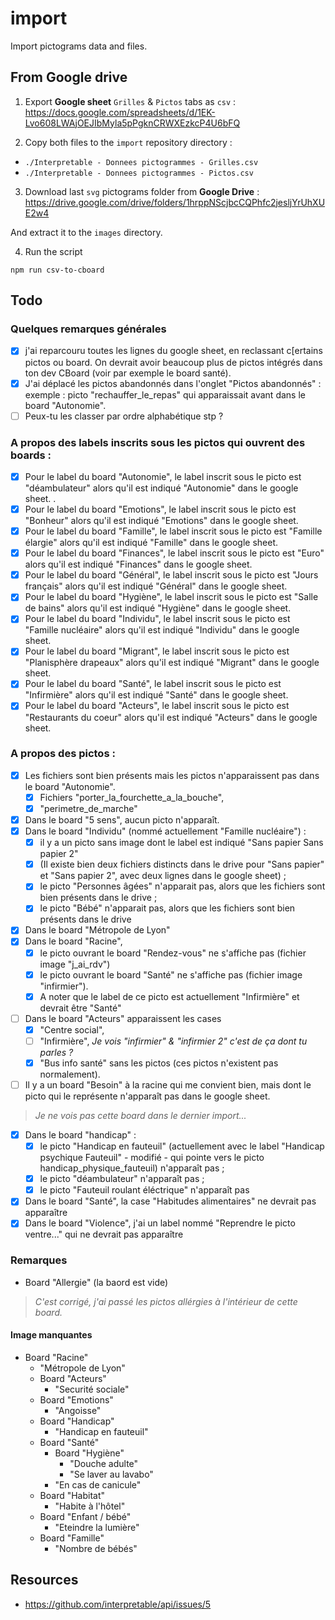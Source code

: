 # import

Import pictograms data and files.

## From Google drive

1. Export **Google sheet** `Grilles` & `Pictos` tabs as `csv` :
   https://docs.google.com/spreadsheets/d/1EK-Lvo608LWAjOEJIbMyla5pPgknCRWXEzkcP4U6bFQ

2. Copy both files to the `import` repository directory :

- `./Interpretable - Donnees pictogrammes - Grilles.csv`
- `./Interpretable - Donnees pictogrammes - Pictos.csv`

3. Download last `svg` pictograms folder from **Google Drive** :
   https://drive.google.com/drive/folders/1hrppNScjbcCQPhfc2jesljYrUhXUE2w4

And extract it to the `images` directory.

4. Run the script

```
npm run csv-to-cboard
```

## Todo

### Quelques remarques générales

- [x] j'ai reparcouru toutes les lignes du google sheet, en reclassant c[ertains pictos ou board. On devrait avoir beaucoup plus de pictos intégrés dans ton dev CBoard (voir par exemple le board santé).
- [x] J'ai déplacé les pictos abandonnés dans l'onglet "Pictos abandonnés" : exemple : picto "rechauffer_le_repas" qui apparaissait avant dans le board "Autonomie".
- [ ] Peux-tu les classer par ordre alphabétique stp ?

### A propos des labels inscrits sous les pictos qui ouvrent des boards :

- [x] Pour le label du board "Autonomie", le label inscrit sous le picto est "déambulateur" alors qu'il est indiqué "Autonomie" dans le google sheet. .
- [x] Pour le label du board "Emotions", le label inscrit sous le picto est "Bonheur" alors qu'il est indiqué "Emotions" dans le google sheet.
- [x] Pour le label du board "Famille", le label inscrit sous le picto est "Famille élargie" alors qu'il est indiqué "Famille" dans le google sheet.
- [x] Pour le label du board "Finances", le label inscrit sous le picto est "Euro" alors qu'il est indiqué "Finances" dans le google sheet.
- [x] Pour le label du board "Général", le label inscrit sous le picto est "Jours français" alors qu'il est indiqué "Général" dans le google sheet.
- [x] Pour le label du board "Hygiène", le label inscrit sous le picto est "Salle de bains" alors qu'il est indiqué "Hygiène" dans le google sheet.
- [x] Pour le label du board "Individu", le label inscrit sous le picto est "Famille nucléaire" alors qu'il est indiqué "Individu" dans le google sheet.
- [x] Pour le label du board "Migrant", le label inscrit sous le picto est "Planisphère drapeaux" alors qu'il est indiqué "Migrant" dans le google sheet.
- [x] Pour le label du board "Santé", le label inscrit sous le picto est "Infirmière" alors qu'il est indiqué "Santé" dans le google sheet.
- [x] Pour le label du board "Acteurs", le label inscrit sous le picto est "Restaurants du coeur" alors qu'il est indiqué "Acteurs" dans le google sheet.

### A propos des pictos :

- [x] Les fichiers sont bien présents mais les pictos n'apparaissent pas dans le board "Autonomie".
  - [x] Fichiers "porter_la_fourchette_a_la_bouche",
  - [x] "perimetre_de_marche"
- [x] Dans le board "5 sens", aucun picto n'apparaît.
- [x] Dans le board "Individu" (nommé actuellement "Famille nucléaire") :
  - [x] il y a un picto sans image dont le label est indiqué "Sans papier Sans papier 2"
  - [x] (Il existe bien deux fichiers distincts dans le drive pour "Sans papier" et "Sans papier 2", avec deux lignes dans le google sheet) ;
  - [x] le picto "Personnes âgées" n'apparait pas, alors que les fichiers sont bien présents dans le drive ;
  - [x] le picto "Bébé" n'apparait pas, alors que les fichiers sont bien présents dans le drive
- [x] Dans le board "Métropole de Lyon"
- [x] Dans le board "Racine",
  - [x] le picto ouvrant le board "Rendez-vous" ne s'affiche pas (fichier image "j_ai_rdv")
  - [x] le picto ouvrant le board "Santé" ne s'affiche pas (fichier image "infirmier").
  - [x] A noter que le label de ce picto est actuellement "Infirmière" et devrait être "Santé"
- [ ] Dans le board "Acteurs" apparaissent les cases
  - [x] "Centre social",
  - [ ] "Infirmière", _Je vois "infirmier" & "infirmier 2" c'est de ça dont tu parles ?_
  - [x] "Bus info santé" sans les pictos (ces pictos n'existent pas normalement).
- [ ] Il y a un board "Besoin" à la racine qui me convient bien, mais dont le picto qui le représente n'apparaît pas dans le google sheet. 
> *Je ne vois pas cette board dans le dernier import...*
- [x] Dans le board "handicap" :
  - [x] le picto "Handicap en fauteuil" (actuellement avec le label "Handicap psychique Fauteuil" - modifié - qui pointe vers le picto handicap_physique_fauteuil) n'apparaît pas ;
  - [x] le picto "déambulateur" n'apparaît pas ;
  - [x] le picto "Fauteuil roulant éléctrique" n'apparaît pas
- [x] Dans le board "Santé", la case "Habitudes alimentaires" ne devrait pas apparaître
- [x] Dans le board "Violence", j'ai un label nommé "Reprendre le picto ventre..." qui ne devrait pas apparaître

### Remarques

- Board "Allergie" (la baord est vide)
> *C'est corrigé, j'ai passé les pictos allérgies à l'intérieur de cette board.*

#### Image manquantes

- Board "Racine"
  - "Métropole de Lyon"
  - Board "Acteurs"
    - "Securité sociale"
  - Board "Emotions"
    - "Angoisse"
  - Board "Handicap"
    - "Handicap en fauteuil"
  - Board "Santé"
    - Board "Hygiène"
      - "Douche adulte"
      - "Se laver au lavabo"
    - "En cas de canicule"
  - Board "Habitat"
    - "Habite à l'hôtel"
  - Board "Enfant / bébé"
    - "Eteindre la lumière"
  - Board "Famille"
    - "Nombre de bébés"

## Resources

- https://github.com/interpretable/api/issues/5
